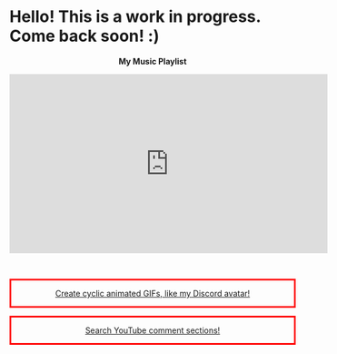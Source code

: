 # Hello! This is a work in progress. Come back soon! :)
<center><b>My Music Playlist</b>
<br>
<p align="center">
<iframe width="560" height="315" src="https://www.youtube.com/embed/videoseries?controls=0&amp;list=PL0nhJtIZKgObKyKn9gUF44wEQVqG3eEhT" title="YouTube video player" frameborder="0" allow="accelerometer; autoplay; clipboard-write; encrypted-media; gyroscope; picture-in-picture" allowfullscreen></iframe>
</p>
<br>
<center> <a href="http://gif-in-gif.com/"><p style="border-width:3px; border-style:solid; border-color:#FF0000; padding: 1em;">Create cyclic animated GIFs, like my Discord avatar!</p></a>
<center> <a href="https://hadzy.com/"><p style="border-width:3px; border-style:solid; border-color:#FF0000; padding: 1em;">Search YouTube comment sections!</p></a>
